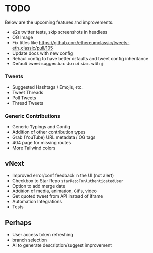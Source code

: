 # TODO

Below are the upcoming features and improvements.

- e2e twitter tests, skip screenshots in headless
- OG Image
- Fix titles like https://github.com/ethereumclassic/tweets-eth_classic/pull/105
- Update docs with new config
- Rehaul config to have better defaults and tweet config inheritance
- Default tweet suggestion: do not start with `@`

### Tweets

- Suggested Hashtags / Emojis, etc.
- Tweet Threads
- Poll Tweets
- Thread Tweets

### Generic Contributions

- Generic Typings and Config
- Addition of other contribution types
- Grab (YouTube) URL metadata / OG tags
- 404 page for missing routes
- More Tailwind colors

## vNext

- Improved error/conf feedback in the UI (not alert)
- Checkbox to Star Repo `starRepoForAuthenticatedUser`
- Option to add merge date
- Addition of media, animation, GIFs, video
- Get quoted tweet from API instead of iframe
- Automation Integrations
- Tests

## Perhaps

- User access token refreshing
- branch selection
- AI to generate description/suggest improvement
